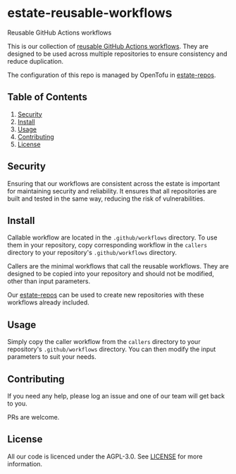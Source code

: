 [//]: # (STANDARD README)
[//]: # (https://github.com/RichardLitt/standard-readme)
[//]: # (----------------------------------------------)
[//]: # (Uncomment optional sections as required)
[//]: # (----------------------------------------------)

[//]: # (Title)
[//]: # (Match repository name)
[//]: # (REQUIRED)

# estate-reusable-workflows

[//]: # (Banner)
[//]: # (OPTIONAL)
[//]: # (Must not have its own title)
[//]: # (Must link to local image in current repository)


[//]: # (Badges)
[//]: # (OPTIONAL)
[//]: # (Must not have its own title)


[//]: # (Short description)
[//]: # (REQUIRED)
[//]: # (An overview of the intentions of this repo)
[//]: # (Must not have its own title)
[//]: # (Must be less than 120 characters)
[//]: # (Must match GitHub's description)

Reusable GitHub Actions workflows

[//]: # (Long Description)
[//]: # (OPTIONAL)
[//]: # (Must not have its own title)
[//]: # (A detailed description of the repo)

This is our collection of [reusable GitHub Actions workflows](https://resources.github.com/learn/pathways/automation/intermediate/create-reusable-workflows-in-github-actions/). They are designed to be used across multiple repositories to ensure consistency and reduce duplication.

The configuration of this repo is managed by OpenTofu in [estate-repos](https://github.com/evoteum/estate-repos).

## Table of Contents

[//]: # (REQUIRED)
[//]: # (Delete as appropriate)

1. [Security](#security)
1. [Install](#install)
1. [Usage](#usage)
1. [Contributing](#contributing)
1. [License](#license)

## Security
[//]: # (OPTIONAL)
[//]: # (May go here if it is important to highlight security concerns.)

Ensuring that our workflows are consistent across the estate is important for maintaining security and reliability.
It ensures that all repositories are built and tested in the same way, reducing the risk of vulnerabilities.

[//]: # (## Background)
[//]: # (OPTIONAL)
[//]: # (Explain the motivation and abstract dependencies for this repo)

## Install

[//]: # (Explain how to install the thing.)
[//]: # (OPTIONAL IF documentation repo)
[//]: # (ELSE REQUIRED)

Callable workflow are located in the `.github/workflows` directory. To use them in your repository, copy corresponding workflow in the `callers` directory to your repository's `.github/workflows` directory.

Callers are the minimal workflows that call the reusable workflows. They are designed to be copied into your repository and should not be modified, other than input parameters.

Our [estate-repos](https://github.com/evoteum/estate-repos) can be used to create new repositories with these workflows already included.

## Usage
[//]: # (REQUIRED)
[//]: # (Explain what the thing does. Use screenshots and/or videos.)

Simply copy the caller workflow from the `callers` directory to your repository's `.github/workflows` directory. You can then modify the input parameters to suit your needs.

[//]: # (Extra sections)
[//]: # (OPTIONAL)
[//]: # (This should not be called "Extra Sections".)
[//]: # (This is a space for ≥0 sections to be included,)
[//]: # (each of which must have their own titles.)



[//]: # (## API)
[//]: # (OPTIONAL)
[//]: # (Describe exported functions and objects)



[//]: # (## Maintainers)
[//]: # (OPTIONAL)
[//]: # (List maintainers for this repository)
[//]: # (along with one way of contacting them - GitHub link or email.)



[//]: # (## Thanks)
[//]: # (OPTIONAL)
[//]: # (State anyone or anything that significantly)
[//]: # (helped with the development of this project)



## Contributing
[//]: # (REQUIRED)
If you need any help, please log an issue and one of our team will get back to you.

PRs are welcome.


## License
[//]: # (REQUIRED)

All our code is licenced under the AGPL-3.0. See [LICENSE](LICENSE) for more information.
